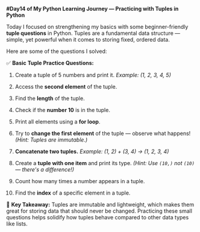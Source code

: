 **#Day14 of My Python Learning Journey — Practicing with Tuples in Python**

Today I focused on strengthening my basics with some beginner-friendly **tuple questions** in Python. Tuples are a fundamental data structure — simple, yet powerful when it comes to storing fixed, ordered data.

Here are some of the questions I solved:

✅ **Basic Tuple Practice Questions:**

1. Create a tuple of 5 numbers and print it.
   *Example: (1, 2, 3, 4, 5)*

2. Access the **second element** of the tuple.

3. Find the **length** of the tuple.

4. Check if the **number 10** is in the tuple.

5. Print all elements using a **for loop**.

6. Try to **change the first element** of the tuple — observe what happens!
   *(Hint: Tuples are immutable.)*

7. **Concatenate two tuples.**
   *Example: (1, 2) + (3, 4) → (1, 2, 3, 4)*

8. Create a **tuple with one item** and print its type.
   *(Hint: Use `(10,)` not `(10)` — there's a difference!)*

9. Count how many times a number appears in a tuple.

10. Find the **index** of a specific element in a tuple.

🧠 **Key Takeaway:**
Tuples are immutable and lightweight, which makes them great for storing data that should never be changed. Practicing these small questions helps solidify how tuples behave compared to other data types like lists.
